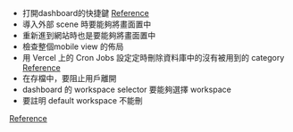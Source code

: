 * 打開dashboard的快捷鍵 [Reference](https://ui.shadcn.com/docs/components/command)
* 導入外部 scene 時要能夠將畫面置中
* 重新進到網站時也是要能夠將畫面置中
* 檢查整個mobile view 的佈局
* 用 Vercel 上的 Cron Jobs 設定定時刪除資料庫中的沒有被用到的 category [Reference](https://vercel.com/docs/cron-jobs/quickstart)
* 在存檔中，要阻止用戶離開
* dashboard 的 workspace selector 要能夠選擇 workspace
* 要註明 default workspace 不能刪


[Reference](https://plus.excalidraw.com/blog/redesigning-editor-api)